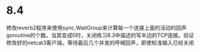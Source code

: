 # 8.4
修改reverb2程序来使用sync.WaitGroup来计算每一个连接上面的活动的回声goroutine的个数。当其变成0时，关闭练习8.3中描述的写半边的TCP连接。验证修改好的netcat3客户端，等待最后几个并发的呼喊回声，即使标准输入已经关闭

